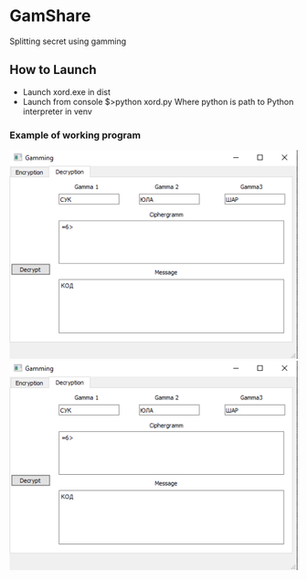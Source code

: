 # GamShare
Splitting secret using gamming

## How to Launch
* Launch xord.exe in dist
* Launch from console
  $>python  xord.py
  Where python is path to Python interpreter in venv
### Example of working program
![test image](https://github.com/UnDevil665/GamShare/blob/master/ecryption%20example.png) ![test image](https://github.com/UnDevil665/GamShare/blob/master/ecryption%20example.png)

